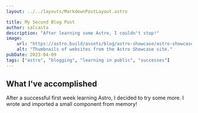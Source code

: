 ```yaml
---
layout: ../../layouts/MarkdownPostLayout.astro

title: My Second Blog Post
author: salcasta
description: "After learning some Astro, I couldn't stop!"
image: 
    url: "https://astro.build/assets/blog/astro-showcase/astro-showcase-screenshot.jpg"
    alt: "Thumbnails of websites from the Astro Showcase site."
pubDate: 2023-04-09
tags: ["astro", "blogging", "learning in public", "successes"]
---
```


## What I've accomplished

After a successful first week learning Astro, I decided to try some more. I wrote and imported a small component from memory!